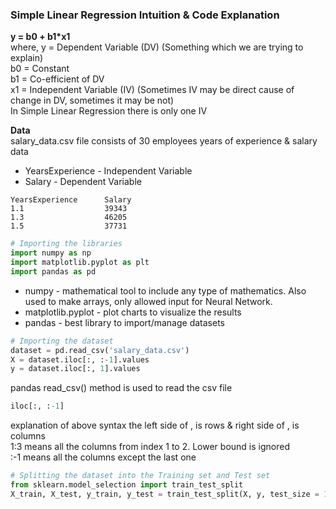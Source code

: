 ### Simple Linear Regression Intuition & Code Explanation

**y = b0 + b1*x1**  
where, y = Dependent Variable (DV) (Something which we are trying to explain)  
       b0 = Constant  
       b1 = Co-efficient of DV  
       x1 = Independent Variable (IV) (Sometimes IV may be direct cause of change in DV, sometimes it may be not)  
In Simple Linear Regression there is only one IV  

**Data**  
salary_data.csv file consists of 30 employees years of experience & salary data  
- YearsExperience - Independent Variable
- Salary - Dependent Variable

```csv
YearsExperience      Salary
1.1                  39343
1.3                  46205
1.5                  37731
```

```python
# Importing the libraries
import numpy as np
import matplotlib.pyplot as plt
import pandas as pd
```
- numpy - mathematical tool to include any type of mathematics. Also used to make arrays, only allowed input for Neural Network.
- matplotlib.pyplot - plot charts to visualize the results
- pandas - best library to import/manage datasets

```python
# Importing the dataset
dataset = pd.read_csv('salary_data.csv')
X = dataset.iloc[:, :-1].values
y = dataset.iloc[:, 1].values
```
pandas read_csv() method is used to read the csv file  
```python
iloc[:, :-1]
```  
explanation of above syntax the left side of , is rows & right side of , is columns  
1:3 means all the columns from index 1 to 2. Lower bound is ignored  
:-1 means all the columns except the last one  
```python
# Splitting the dataset into the Training set and Test set
from sklearn.model_selection import train_test_split
X_train, X_test, y_train, y_test = train_test_split(X, y, test_size = 1/3, random_state = 0)
```
